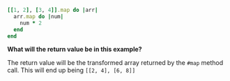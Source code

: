 ```ruby
[[1, 2], [3, 4]].map do |arr|
  arr.map do |num|
    num * 2
  end
end
```

**What will the return value be in this example?**

The return value will be the transformed array returned by the ``#map`` method call. This will end up being ``[[2, 4], [6, 8]]`` 